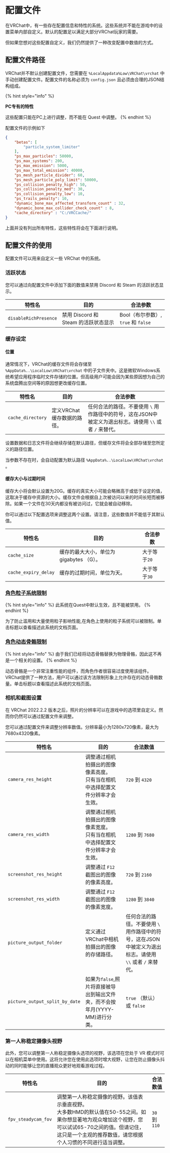 # 配置文件

在VRChat中，有一些存在配置信息和特性的系统。这些系统并不能在游戏中的设置菜单内部自定义。默认的配置足以满足大部分VRChat玩家的需要。

但如果您想对这些配置自定义，我们仍然提供了一种改变配置中数值的方式。

## 配置文件路径

VRChat并不默认创建配置文件，您需要在 `%LocalAppdata%Low\VRChat\vrchat` 中手动创建配置文件。配置文件的名称必须为 `config.json` 且必须由合理的JSON结构组成。

{% hint style="info" %}
<mark style="color:blue;">

**PC专有的特性**

</mark>

这些配置只能在PC上进行调整，而不能在 Quest 中调整。
{% endhint %}

配置文件的示例如下

```json
{
	"betas": [
		"particle_system_limiter"
	],
	"ps_max_particles": 50000,
	"ps_max_systems": 200,
	"ps_max_emission": 5000,
	"ps_max_total_emission": 40000,
	"ps_mesh_particle_divider": 60,
	"ps_mesh_particle_poly_limit": 50000,
	"ps_collision_penalty_high": 50,
	"ps_collision_penalty_med": 30,
	"ps_collision_penalty_low": 10,
	"ps_trails_penalty": 10,
	"dynamic_bone_max_affected_transform_count" : 32,
	"dynamic_bone_max_collider_check_count" : 8,
	"cache_directory" : "C:/VRCCache/"
}
```

上面并没有列出所有特性，这些特性将会在下面进行说明。

## 配置文件的使用

配置文件可以用来自定义一些 VRChat 中的系统。

### 活跃状态

您可以通过向配置文件中添加下面的数值来禁用 Discord 和 Steam 的活跃状态显示。

特性名 | 目的 | 合法参数
-- | -- | --
`disableRichPresence` | 禁用 Discord 和 Steam 的活跃状态显示 | Bool（布尔参数）, `true` 和 `false`

### 缓存设定

#### 位置

通常情况下，VRChat的缓存文件将会存储至 `%AppData%..\LocalLow\VRChat\vrchat` 中的子文件夹中。这是微软Windows系统希望应用程序临时文件存储的位置。但高级用户可能会因为某些原因想为自己的系统盘腾出空间等的原因想更改缓存位置。

特性名 | 目的 | 合法参数
-- | -- | --
`cache_directory` | 定义VRChat缓存数据的路径。 | 任何合法的路径。不要使用 `\` 用作路径中的符号，这在JSON中被定义为退出标志。请使用 `\\` 或者 `/` 来替代。

设置数据和日志文件将会继续存储在默认路径，但缓存文件将会全部存储至您所定义的路径位置。

当参数不存在时，会自动配置为默认路径 `%AppData%..\LocalLow\VRChat\vrchat` 。

#### 缓存大小与过期时间

缓存大小将会默认设置为20G。缓存的真实大小可能会略微高于或低于设定的值，这取决于缓存中资源的大小。缓存文件会根据自上次被访问以来的时间长短而被移除。如果一个文件在30天内都没有被访问过，它就会被自动移除。

你可以通过以下配置选项来调整这两个设置。请注意，这些数值并不能低于其默认值。

特性名 | 目的 | 合法参数
-- | -- | --
`cache_size` | 缓存的最大大小，单位为 gigabytes （G）。 | 大于等于`20`
`cache_expiry_delay` | 缓存的过期时间，单位为天。 | 大于等于`30`

### [角色粒子系统限制](这里需要网址)

{% hint style="info" %}
<mark style="color:blue;"></mark>
此系统在Quest中默认生效，且不能被禁用。
{% endhint %}

为了防止滥用和大量使用粒子影响性能,在角色上使用的粒子系统可以被限制。单击标题以查看描述此系统的文档页面。

### [角色动态骨骼限制](这里需要网址)

{% hint style="info" %}
<mark style="color:yellow;"></mark>
由于我们已经将动态骨骼替换为物理骨骼，因此这不再是一个相关的设置。
{% endhint %}

动态骨骼是一个非常注重性能的组件，而角色作者很容易过度使用该组件。VRChat提供了一种方法，用户可以通过该方法限制形象上允许存在的动态骨骼数量。单击标题以查看描述此系统的文档页面。

### 相机和截图设置

在 VRChat 2022.2.2 版本之后，照片的分辨率可以在游戏中的选项里自定义。然而你仍然可以通过配置文件来调整。

您可以通过配置文件来调整分辨率数值。分辨率最小为1280x720像素，最大为7680x4320像素。

特性名 | 目的 | 合法数值 
-- | -- | --
`camera_res_height` | 调整通过相机拍摄出的图像像素高度。<br>只有当在相机中选择配置文件分辨率才会生效。 | `720` 到 `4320`
`camera_res_width` | 调整通过相机拍摄出的图像像素宽度。<br>只有当在相机中选择配置文件分辨率才会生效。 | `1280` 到 `7680`   
`screenshot_res_height` | 调整通过 `F12` 截图出的图像的像素高度。 | `720` 到 `2160` 
`screenshot_res_width` | 调整通过 `F12` 截图出的图像的像素宽度。 | `1280` 到 `3840` 
`picture_output_folder` | 定义通过VRChat中相机拍摄出的图像的存储路径。 | 任何合法的路径。不要使用 `\` 用作路径中的符号，这在JSON中被定义为退出标志。请使用 `\\` 或者 `/` 来替代。
`picture_output_split_by_date` | 如果为`false`,照片将直接被导出到输出文件夹，而不会按年月(YYYY-MM)进行分类。 | `true` （默认） 或 `false`

### 第一人称稳定摄像头视野

此外，您可以调整第一人称稳定摄像头选项的视野，该选项在您处于 VR 模式时可以在相机菜单中使用。这将允许您在使用此选项时增大视野，让您在防止摄像头抖动的同时能够让您的直播观众更好地观看游戏过程。

特性名 | 目的 | 合法数值 
-- | -- | --
`fpv_steadycam_fov` | 调整第一人称稳定摄像的视野。该值表示垂直视野。<br>大多数HMD的默认值在50-55之间。如果你想显著地为观众增加这个视野，您可以试试65-70之间的值。但请记住，这只是一个主观的推荐数值，请您根据个人习惯的不同进行适当调整。 | `30` 到 `110`
